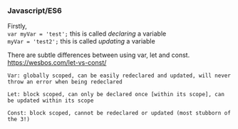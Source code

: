 ### Javascript/ES6
Firstly, <br>
`var myVar = 'test';` this is called *declaring* a variable <br>
`myVar = 'test2';` this is called *updating* a variable

There are subtle differences between using var, let and const. https://wesbos.com/let-vs-const/

    Var: globally scoped, can be easily redeclared and updated, will never throw an error when being redeclared

    Let: block scoped, can only be declared once [within its scope], can be updated within its scope

    Const: block scoped, cannot be redeclared or updated (most stubborn of the 3!)
